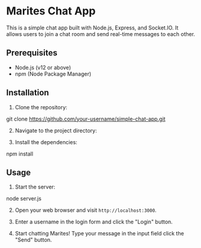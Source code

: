# Marites Chat App

This is a simple chat app built with Node.js, Express, and Socket.IO. It allows users to join a chat room and send real-time messages to each other.

## Prerequisites

- Node.js (v12 or above)
- npm (Node Package Manager)

## Installation

1. Clone the repository:

git clone https://github.com/your-username/simple-chat-app.git

2. Navigate to the project directory:

3. Install the dependencies:

npm install

## Usage

1. Start the server:

node server.js

2. Open your web browser and visit `http://localhost:3000`.

3. Enter a username in the login form and click the "Login" button.

4. Start chatting Marites! Type your message in the input field click the "Send" button.

